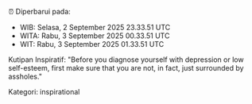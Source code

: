 ⏰ Diperbarui pada:
- WIB: Selasa, 2 September 2025 23.33.51 UTC
- WITA: Rabu, 3 September 2025 00.33.51 UTC
- WIT: Rabu, 3 September 2025 01.33.51 UTC

Kutipan Inspiratif:
"Before you diagnose yourself with depression or low self-esteem, first make sure that you are not, in fact, just surrounded by assholes."


Kategori: inspirational

